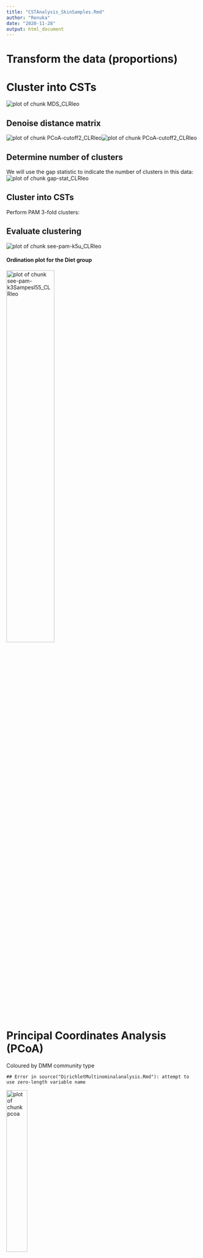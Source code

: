 ```yaml
---
title: "CSTAnalysis_SkinSamples.Rmd"
author: "Renuka"
date: "2020-11-28"
output: html_document
---
```




# Transform the data (proportions)


# Cluster into CSTs
![plot of chunk MDS_CLRleo](figure/MDS_CLRleo-1.png)

## Denoise distance matrix
![plot of chunk PCoA-cutoff2_CLRleo](figure/PCoA-cutoff2_CLRleo-1.png)![plot of chunk PCoA-cutoff2_CLRleo](figure/PCoA-cutoff2_CLRleo-2.png)

## Determine number of clusters
We will use the gap statistic to indicate the number of clusters in this data:
![plot of chunk gap-stat_CLRleo](figure/gap-stat_CLRleo-1.png)

## Cluster into CSTs
Perform PAM 3-fold clusters:

## Evaluate clustering

![plot of chunk see-pam-k5u_CLRleo](figure/see-pam-k5u_CLRleo-1.png)

#### Ordination plot for the Diet group








<img src="figure/see-pam-k3Sampesl55_CLRleo-1.png" title="plot of chunk see-pam-k3Sampesl55_CLRleo" alt="plot of chunk see-pam-k3Sampesl55_CLRleo" width="50%" />

# Principal Coordinates Analysis (PCoA)
Coloured by DMM community type

```
## Error in source("DirichletMultinominalanalysis.Rmd"): attempt to use zero-length variable name
```

<img src="figure/pcoa-1.png" title="plot of chunk pcoa" alt="plot of chunk pcoa" width="33%" />

### Heatmap
<img src="figure/clust-diverse_CLRleo-1.png" title="plot of chunk clust-diverse_CLRleo" alt="plot of chunk clust-diverse_CLRleo" width="20%" /><img src="figure/clust-diverse_CLRleo-2.png" title="plot of chunk clust-diverse_CLRleo" alt="plot of chunk clust-diverse_CLRleo" width="20%" /><img src="figure/clust-diverse_CLRleo-3.png" title="plot of chunk clust-diverse_CLRleo" alt="plot of chunk clust-diverse_CLRleo" width="20%" />
### Boxplots for each genus in the three clusters
<img src="figure/clust-diverse_boxplot_CLRleo-1.png" title="plot of chunk clust-diverse_boxplot_CLRleo" alt="plot of chunk clust-diverse_boxplot_CLRleo" width="25%" /><img src="figure/clust-diverse_boxplot_CLRleo-2.png" title="plot of chunk clust-diverse_boxplot_CLRleo" alt="plot of chunk clust-diverse_boxplot_CLRleo" width="25%" /><img src="figure/clust-diverse_boxplot_CLRleo-3.png" title="plot of chunk clust-diverse_boxplot_CLRleo" alt="plot of chunk clust-diverse_boxplot_CLRleo" width="25%" /><img src="figure/clust-diverse_boxplot_CLRleo-4.png" title="plot of chunk clust-diverse_boxplot_CLRleo" alt="plot of chunk clust-diverse_boxplot_CLRleo" width="25%" /><img src="figure/clust-diverse_boxplot_CLRleo-5.png" title="plot of chunk clust-diverse_boxplot_CLRleo" alt="plot of chunk clust-diverse_boxplot_CLRleo" width="25%" /><img src="figure/clust-diverse_boxplot_CLRleo-6.png" title="plot of chunk clust-diverse_boxplot_CLRleo" alt="plot of chunk clust-diverse_boxplot_CLRleo" width="25%" /><img src="figure/clust-diverse_boxplot_CLRleo-7.png" title="plot of chunk clust-diverse_boxplot_CLRleo" alt="plot of chunk clust-diverse_boxplot_CLRleo" width="25%" /><img src="figure/clust-diverse_boxplot_CLRleo-8.png" title="plot of chunk clust-diverse_boxplot_CLRleo" alt="plot of chunk clust-diverse_boxplot_CLRleo" width="25%" /><img src="figure/clust-diverse_boxplot_CLRleo-9.png" title="plot of chunk clust-diverse_boxplot_CLRleo" alt="plot of chunk clust-diverse_boxplot_CLRleo" width="25%" /><img src="figure/clust-diverse_boxplot_CLRleo-10.png" title="plot of chunk clust-diverse_boxplot_CLRleo" alt="plot of chunk clust-diverse_boxplot_CLRleo" width="25%" /><img src="figure/clust-diverse_boxplot_CLRleo-11.png" title="plot of chunk clust-diverse_boxplot_CLRleo" alt="plot of chunk clust-diverse_boxplot_CLRleo" width="25%" /><img src="figure/clust-diverse_boxplot_CLRleo-12.png" title="plot of chunk clust-diverse_boxplot_CLRleo" alt="plot of chunk clust-diverse_boxplot_CLRleo" width="25%" /><img src="figure/clust-diverse_boxplot_CLRleo-13.png" title="plot of chunk clust-diverse_boxplot_CLRleo" alt="plot of chunk clust-diverse_boxplot_CLRleo" width="25%" /><img src="figure/clust-diverse_boxplot_CLRleo-14.png" title="plot of chunk clust-diverse_boxplot_CLRleo" alt="plot of chunk clust-diverse_boxplot_CLRleo" width="25%" /><img src="figure/clust-diverse_boxplot_CLRleo-15.png" title="plot of chunk clust-diverse_boxplot_CLRleo" alt="plot of chunk clust-diverse_boxplot_CLRleo" width="25%" /><img src="figure/clust-diverse_boxplot_CLRleo-16.png" title="plot of chunk clust-diverse_boxplot_CLRleo" alt="plot of chunk clust-diverse_boxplot_CLRleo" width="25%" /><img src="figure/clust-diverse_boxplot_CLRleo-17.png" title="plot of chunk clust-diverse_boxplot_CLRleo" alt="plot of chunk clust-diverse_boxplot_CLRleo" width="25%" /><img src="figure/clust-diverse_boxplot_CLRleo-18.png" title="plot of chunk clust-diverse_boxplot_CLRleo" alt="plot of chunk clust-diverse_boxplot_CLRleo" width="25%" /><img src="figure/clust-diverse_boxplot_CLRleo-19.png" title="plot of chunk clust-diverse_boxplot_CLRleo" alt="plot of chunk clust-diverse_boxplot_CLRleo" width="25%" /><img src="figure/clust-diverse_boxplot_CLRleo-20.png" title="plot of chunk clust-diverse_boxplot_CLRleo" alt="plot of chunk clust-diverse_boxplot_CLRleo" width="25%" /><img src="figure/clust-diverse_boxplot_CLRleo-21.png" title="plot of chunk clust-diverse_boxplot_CLRleo" alt="plot of chunk clust-diverse_boxplot_CLRleo" width="25%" /><img src="figure/clust-diverse_boxplot_CLRleo-22.png" title="plot of chunk clust-diverse_boxplot_CLRleo" alt="plot of chunk clust-diverse_boxplot_CLRleo" width="25%" /><img src="figure/clust-diverse_boxplot_CLRleo-23.png" title="plot of chunk clust-diverse_boxplot_CLRleo" alt="plot of chunk clust-diverse_boxplot_CLRleo" width="25%" /><img src="figure/clust-diverse_boxplot_CLRleo-24.png" title="plot of chunk clust-diverse_boxplot_CLRleo" alt="plot of chunk clust-diverse_boxplot_CLRleo" width="25%" /><img src="figure/clust-diverse_boxplot_CLRleo-25.png" title="plot of chunk clust-diverse_boxplot_CLRleo" alt="plot of chunk clust-diverse_boxplot_CLRleo" width="25%" /><img src="figure/clust-diverse_boxplot_CLRleo-26.png" title="plot of chunk clust-diverse_boxplot_CLRleo" alt="plot of chunk clust-diverse_boxplot_CLRleo" width="25%" /><img src="figure/clust-diverse_boxplot_CLRleo-27.png" title="plot of chunk clust-diverse_boxplot_CLRleo" alt="plot of chunk clust-diverse_boxplot_CLRleo" width="25%" /><img src="figure/clust-diverse_boxplot_CLRleo-28.png" title="plot of chunk clust-diverse_boxplot_CLRleo" alt="plot of chunk clust-diverse_boxplot_CLRleo" width="25%" /><img src="figure/clust-diverse_boxplot_CLRleo-29.png" title="plot of chunk clust-diverse_boxplot_CLRleo" alt="plot of chunk clust-diverse_boxplot_CLRleo" width="25%" /><img src="figure/clust-diverse_boxplot_CLRleo-30.png" title="plot of chunk clust-diverse_boxplot_CLRleo" alt="plot of chunk clust-diverse_boxplot_CLRleo" width="25%" /><img src="figure/clust-diverse_boxplot_CLRleo-31.png" title="plot of chunk clust-diverse_boxplot_CLRleo" alt="plot of chunk clust-diverse_boxplot_CLRleo" width="25%" /><img src="figure/clust-diverse_boxplot_CLRleo-32.png" title="plot of chunk clust-diverse_boxplot_CLRleo" alt="plot of chunk clust-diverse_boxplot_CLRleo" width="25%" /><img src="figure/clust-diverse_boxplot_CLRleo-33.png" title="plot of chunk clust-diverse_boxplot_CLRleo" alt="plot of chunk clust-diverse_boxplot_CLRleo" width="25%" /><img src="figure/clust-diverse_boxplot_CLRleo-34.png" title="plot of chunk clust-diverse_boxplot_CLRleo" alt="plot of chunk clust-diverse_boxplot_CLRleo" width="25%" /><img src="figure/clust-diverse_boxplot_CLRleo-35.png" title="plot of chunk clust-diverse_boxplot_CLRleo" alt="plot of chunk clust-diverse_boxplot_CLRleo" width="25%" /><img src="figure/clust-diverse_boxplot_CLRleo-36.png" title="plot of chunk clust-diverse_boxplot_CLRleo" alt="plot of chunk clust-diverse_boxplot_CLRleo" width="25%" /><img src="figure/clust-diverse_boxplot_CLRleo-37.png" title="plot of chunk clust-diverse_boxplot_CLRleo" alt="plot of chunk clust-diverse_boxplot_CLRleo" width="25%" /><img src="figure/clust-diverse_boxplot_CLRleo-38.png" title="plot of chunk clust-diverse_boxplot_CLRleo" alt="plot of chunk clust-diverse_boxplot_CLRleo" width="25%" /><img src="figure/clust-diverse_boxplot_CLRleo-39.png" title="plot of chunk clust-diverse_boxplot_CLRleo" alt="plot of chunk clust-diverse_boxplot_CLRleo" width="25%" /><img src="figure/clust-diverse_boxplot_CLRleo-40.png" title="plot of chunk clust-diverse_boxplot_CLRleo" alt="plot of chunk clust-diverse_boxplot_CLRleo" width="25%" /><img src="figure/clust-diverse_boxplot_CLRleo-41.png" title="plot of chunk clust-diverse_boxplot_CLRleo" alt="plot of chunk clust-diverse_boxplot_CLRleo" width="25%" /><img src="figure/clust-diverse_boxplot_CLRleo-42.png" title="plot of chunk clust-diverse_boxplot_CLRleo" alt="plot of chunk clust-diverse_boxplot_CLRleo" width="25%" /><img src="figure/clust-diverse_boxplot_CLRleo-43.png" title="plot of chunk clust-diverse_boxplot_CLRleo" alt="plot of chunk clust-diverse_boxplot_CLRleo" width="25%" /><img src="figure/clust-diverse_boxplot_CLRleo-44.png" title="plot of chunk clust-diverse_boxplot_CLRleo" alt="plot of chunk clust-diverse_boxplot_CLRleo" width="25%" /><img src="figure/clust-diverse_boxplot_CLRleo-45.png" title="plot of chunk clust-diverse_boxplot_CLRleo" alt="plot of chunk clust-diverse_boxplot_CLRleo" width="25%" /><img src="figure/clust-diverse_boxplot_CLRleo-46.png" title="plot of chunk clust-diverse_boxplot_CLRleo" alt="plot of chunk clust-diverse_boxplot_CLRleo" width="25%" /><img src="figure/clust-diverse_boxplot_CLRleo-47.png" title="plot of chunk clust-diverse_boxplot_CLRleo" alt="plot of chunk clust-diverse_boxplot_CLRleo" width="25%" /><img src="figure/clust-diverse_boxplot_CLRleo-48.png" title="plot of chunk clust-diverse_boxplot_CLRleo" alt="plot of chunk clust-diverse_boxplot_CLRleo" width="25%" /><img src="figure/clust-diverse_boxplot_CLRleo-49.png" title="plot of chunk clust-diverse_boxplot_CLRleo" alt="plot of chunk clust-diverse_boxplot_CLRleo" width="25%" /><img src="figure/clust-diverse_boxplot_CLRleo-50.png" title="plot of chunk clust-diverse_boxplot_CLRleo" alt="plot of chunk clust-diverse_boxplot_CLRleo" width="25%" />
### adjusted pvalues for kruskal tests By Benjamini-Hochberg



##### -----------------------------------------------------------------

|        |  Veg| Mixed|
|:-------|----:|-----:|
|Clust.1 | 53.3|  46.7|
#### Fisher-exact test at the first and second visits between clusters

```
##      Diet
## CST   Mixed Veg Sum
##   1      14  16  30
##   2       5   8  13
##   3       9   6  15
##   Sum    28  30  58
```

```
## [1] "Fisher exact test p-value is: "
```

```
## [1] 0.5411113
```
